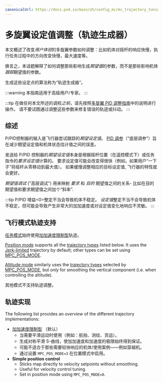 ```yaml
---
canonicalUrl: https://docs.px4.io/main/zh/config_mc/mc_trajectory_tuning
---
```


# 多旋翼设定值调整（轨迹生成器）

本文概述了改变*用户体验*的多旋翼参数如何调整：比如机体对摇杆的响应快慢，执行任务过程中的方向改变快慢，最大速度等。

换言之，本话题解释了如何调整那些影响生成*期望值*的参数，而不是那些影响机体*跟踪*期望值的参数。

生成这些设定点的算法称为“轨迹生成器”。

:::warning
本指南适用于高级用户/专家。
:::

:::tip
在做任何本文所述的调校*之前*，请先按照[多旋翼 PID 调整指南](../config_mc/pid_tuning_guide_multicopter.md)中的说明进行操作。 请不要试图通过调整这些参数来修复错误的轨迹或抖动。
:::

## 综述

P/PID控制器的输入是飞行器尝试跟踪的*期望设定值*。 [PID 调参](../config_mc/pid_tuning_guide_multicopter.md)（“底层调参”）旨在减少期望设定值和机体状态估计值之间的误差。

发送给 P/PID 控制器的*期望设定值*本身是根据摇杆位置（在遥控模式下）或任务指令的*要求设定值*计算的。 要求设定值可能会改变得很快（例如，如果用户“一下子”将摇杆从零移动到最大值）。 如果缓慢调整相应的目标设定值, 飞行器的特性就会更好。

*期望值调试* ("高层调试") 用来映射 *要求* 和 *目的* 期望值之间的关系- 比如在目的期望值和要求期望值之间加个“斜率”.

:::tip
P/PID 增益<0>整定不当会导致机体不稳定。 *设定值*整定不当不会导致机体不稳定，但可能会导致产生非常大的加加速度或对设定值变化地响应不灵敏。 :::</p> 

<a id="modes"></a>

## 飞行模式轨迹支持

[任务模式](../flight_modes/mission.md)始终使用[加加速度限制型](../config_mc/mc_jerk_limited_type_trajectory.md)轨迹。

[Position mode](../flight_modes/position_mc.md) supports all the [trajectory types](#trajectory-implementations) listed below. It uses the [Jerk-limited](../config_mc/mc_jerk_limited_type_trajectory.md) trajectory by default; other types can be set using [MPC_POS_MODE](../advanced_config/parameter_reference.md#MPC_POS_MODE).

[Altitude mode](../flight_modes/altitude_mc.md) similarly uses the [trajectory types](#trajectory-implementations) selected by [MPC_POS_MODE](../advanced_config/parameter_reference.md#MPC_POS_MODE), but *only* for smoothing the vertical component (i.e. when controlling the altitude).

其他模式不支持轨迹调整。

## 轨迹实现

The following list provides an *overview* of the different trajectory implementations:

- [加加速度限制型](../config_mc/mc_jerk_limited_type_trajectory.md) （默认） 
  - 当需要平滑运动时使用（例如：航拍、测绘、货运）。
  - 生成对称平滑 S-曲线，使加加速度和加速度的极限始终得到保证。
  - 可能不适合于那些需要较快响应的机体/使用案例——例如穿越机。
  - 通过设置 `MPC_POS_MODE=3` 在位置模式中启用。
- **Simple position control** 
  - Sticks map directly to velocity setpoints without smoothing.
  - Useful for velocity control tuning.
  - Set in position mode using `MPC_POS_MODE=0`.